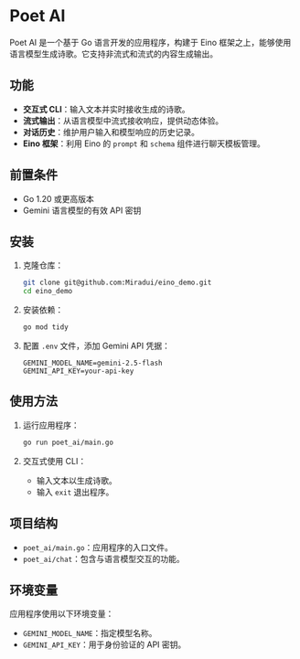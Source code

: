 # Poet AI

Poet AI 是一个基于 Go 语言开发的应用程序，构建于 Eino 框架之上，能够使用语言模型生成诗歌。它支持非流式和流式的内容生成输出。

## 功能

- **交互式 CLI**：输入文本并实时接收生成的诗歌。
- **流式输出**：从语言模型中流式接收响应，提供动态体验。
- **对话历史**：维护用户输入和模型响应的历史记录。
- **Eino 框架**：利用 Eino 的 `prompt` 和 `schema` 组件进行聊天模板管理。

## 前置条件

- Go 1.20 或更高版本
- Gemini 语言模型的有效 API 密钥

## 安装

1. 克隆仓库：
   ```bash
   git clone git@github.com:Miradui/eino_demo.git
   cd eino_demo
   ```

2. 安装依赖：
   ```bash
   go mod tidy
   ```

3. 配置 `.env` 文件，添加 Gemini API 凭据：
   ```dotenv
   GEMINI_MODEL_NAME=gemini-2.5-flash
   GEMINI_API_KEY=your-api-key
   ```

## 使用方法

1. 运行应用程序：
   ```bash
   go run poet_ai/main.go
   ```

2. 交互式使用 CLI：
    - 输入文本以生成诗歌。
    - 输入 `exit` 退出程序。

## 项目结构

- `poet_ai/main.go`：应用程序的入口文件。
- `poet_ai/chat`：包含与语言模型交互的功能。

## 环境变量

应用程序使用以下环境变量：

- `GEMINI_MODEL_NAME`：指定模型名称。
- `GEMINI_API_KEY`：用于身份验证的 API 密钥。
